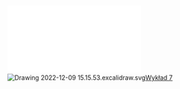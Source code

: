 ![Lista_7_AM1](Notatki/Semestr%201/Analiza%20matematyczna%201.2A/%C4%86wiczenia/%C4%86wiczenia%207/Lista_7_AM1.pdf)
![Drawing 2022-12-09 15.15.53.excalidraw.svg](Notatki/Semestr%201/Analiza%20matematyczna%201.2A/%C4%86wiczenia/%C4%86wiczenia%207/Drawing%202022-12-09%2015.15.53.excalidraw.svg)[Wykład 7](Notatki/Semestr%201/Analiza%20matematyczna%201.2A/Wyk%C5%82ady/Wyk%C5%82ad%207/Wyk%C5%82ad%207.md)